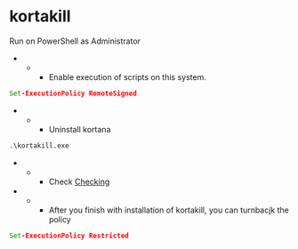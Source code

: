 # kortakill
Run on PowerShell as Administrator

- - - Enable execution of scripts on this system.
```cmd
Set-ExecutionPolicy RemoteSigned
```
- - - Uninstall kortana
```cmd
.\kortakill.exe
```
- - - Check
[Checking](https://www.microsoft.com/en-us/p/cortana/9nffx4szz23l?ranMID=24542&ranEAID=kXQk6*ivFEQ&ranSiteID=kXQk6.ivFEQ-O7aV1auvI7b2DoVXI0IUJQ&epi=kXQk6.ivFEQ-O7aV1auvI7b2DoVXI0IUJQ&irgwc=1&OCID=AID2000142_aff_7593_1243925&tduid=%28ir__1zd9xsqz2skftwktkk0sohz3zv2xi6mt6xgpu1q200%29%287593%29%281243925%29%28kXQk6.ivFEQ-O7aV1auvI7b2DoVXI0IUJQ%29%28%29&irclickid=_1zd9xsqz2skftwktkk0sohz3zv2xi6mt6xgpu1q200&activetab=pivot%3Aoverviewtab)

- - - After you finish with installation of kortakill, you can turnbacjk the policy
```cmd
Set-ExecutionPolicy Restricted
```
